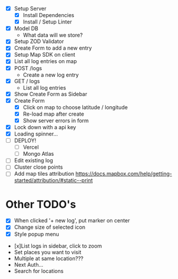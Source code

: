 * [x] Setup Server
  * [x] Install Dependencies
  * [x] Install / Setup Linter
* [x] Model DB
  * What data will we store?
* [x] Setup ZOD Validator
* [x] Create Form to add a new entry
* [x] Setup Map SDK on client
* [x] List all log entries on map
* [x] POST /logs
  * Create a new log entry
* [x] GET / logs
  * List all log entries
* [x] Show Create Form as Sidebar
* [x] Create Form
  * [x] Click on map to choose latitude / longitude
  * [x] Re-load map after create
  * [x] Show server errors in form
* [x] Lock down with a api key
* [x] Loading spinner...
* [ ] DEPLOY!
  * [ ] Vercel
  * [ ] Mongo Atlas
* [ ] Edit existing log
* [ ] Cluster close points
* [ ] Add map tiles attribution https://docs.mapbox.com/help/getting-started/attribution/#static--print

# Other TODO's

* [x] When clicked '+ new log', put marker on center
* [x] Change size of selected icon
* [x] Style popup menu
* [x]List logs in sidebar, click to zoom
* Set places you want to visit
* Multiple at same location???
* Next Auth...
* Search for locations